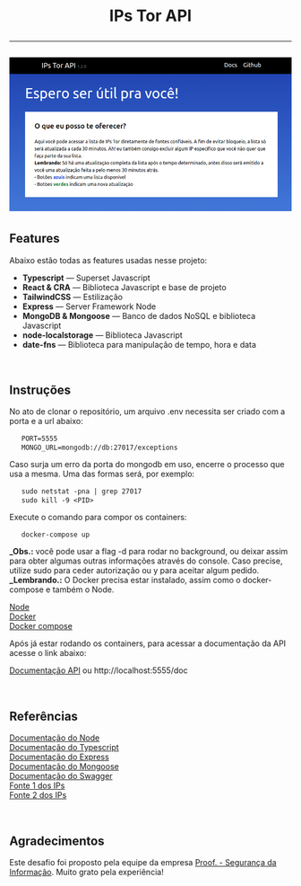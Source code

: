 <h1 align="center">
<br>
    IPs Tor API
<hr>

![API](./public/img/readme-wallpaper.png)

</h1>

## Features

Abaixo estão todas as features usadas nesse projeto:

- **Typescript** — Superset Javascript
- **React & CRA** — Biblioteca Javascript e base de projeto
- **TailwindCSS** — Estilização
- **Express** — Server Framework Node
- **MongoDB & Mongoose** — Banco de dados NoSQL e biblioteca Javascript
- **node-localstorage** — Biblioteca Javascript
- **date-fns** — Biblioteca para manipulação de tempo, hora e data

<br>

## Instruções

No ato de clonar o repositório, um arquivo .env necessita ser criado com a porta e a url abaixo:

```
   PORT=5555
   MONGO_URL=mongodb://db:27017/exceptions
```

Caso surja um erro da porta do mongodb em uso, encerre o processo que usa a mesma. Uma das formas será, por exemplo:

```
   sudo netstat -pna | grep 27017
   sudo kill -9 <PID>
```

Execute o comando para compor os containers:

```
   docker-compose up
```

**\_Obs.:** você pode usar a flag -d para rodar no background, ou deixar assim para obter algumas outras informações através do console. Caso precise, utilize sudo para ceder autorização ou y para aceitar algum pedido.</br>
**\_Lembrando.:** O Docker precisa estar instalado, assim como o docker-compose e também o Node.

[Node](https://nodejs.org/en/download/)</br>
[Docker](https://docs.docker.com/get-docker/)</br>
[Docker compose](https://docs.docker.com/compose/install/)

Após já estar rodando os containers, para acessar a documentação da API acesse o link abaixo:

[Documentação API](http://localhost:5555/doc/) ou http://localhost:5555/doc

<br>

## Referências

[Documentação do Node](https://nodejs.org/en/docs/)</br>
[Documentação do Typescript](https://www.typescriptlang.org/docs/)</br>
[Documentação do Express](https://expressjs.com)</br>
[Documentação do Mongoose](https://mongoosejs.com)</br>
[Documentação do Swagger](https://swagger.io/docs/specification/about/)</br>
[Fonte 1 dos IPs](https://www.dan.me.uk/tornodes)</br>
[Fonte 2 dos IPs](https://onionoo.torproject.org/summary?limit=5000)

<br>

## Agradecimentos

Este desafio foi proposto pela equipe da empresa [Proof. - Segurança da Informação](https://www.proof.com.br/). Muito grato pela experiência!
